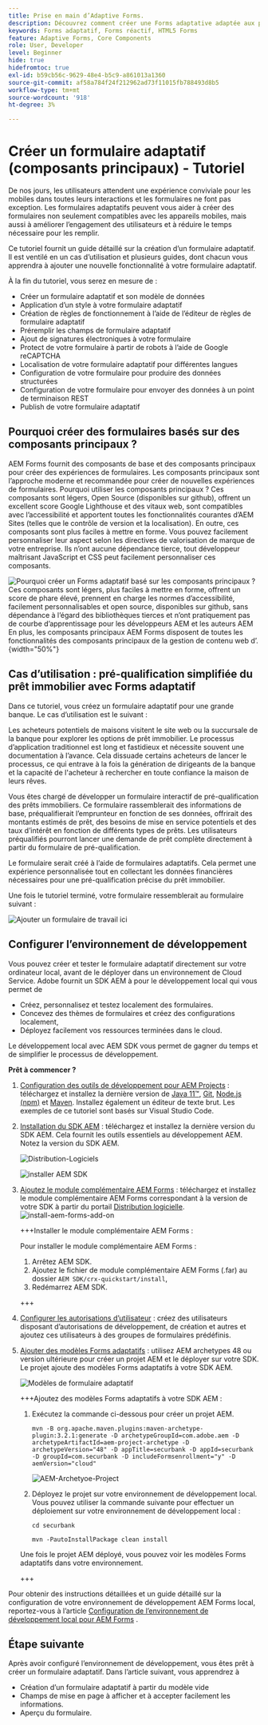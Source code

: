 ```yaml
---
title: Prise en main d’Adaptive Forms.
description: Découvrez comment créer une Forms adaptative adaptée aux périphériques mobiles avec notre tutoriel détaillé. Ces formulaires s’adaptent de manière transparente sur tous les périphériques, assurant ainsi une expérience fluide.
keywords: Forms adaptatif, Forms réactif, HTML5 Forms
feature: Adaptive Forms, Core Components
role: User, Developer
level: Beginner
hide: true
hidefromtoc: true
exl-id: b59cb56c-9629-48e4-b5c9-a861013a1360
source-git-commit: af58a784f24f212962ad73f11015fb788493d8b5
workflow-type: tm+mt
source-wordcount: '918'
ht-degree: 3%

---
```


# Créer un formulaire adaptatif (composants principaux) - Tutoriel

De nos jours, les utilisateurs attendent une expérience conviviale pour les mobiles dans toutes leurs interactions et les formulaires ne font pas exception. Les formulaires adaptatifs peuvent vous aider à créer des formulaires non seulement compatibles avec les appareils mobiles, mais aussi à améliorer l’engagement des utilisateurs et à réduire le temps nécessaire pour les remplir.

Ce tutoriel fournit un guide détaillé sur la création d’un formulaire adaptatif. Il est ventilé en un cas d’utilisation et plusieurs guides, dont chacun vous apprendra à ajouter une nouvelle fonctionnalité à votre formulaire adaptatif.

À la fin du tutoriel, vous serez en mesure de :

* Créer un formulaire adaptatif et son modèle de données
* Application d’un style à votre formulaire adaptatif
* Création de règles de fonctionnement à l’aide de l’éditeur de règles de formulaire adaptatif
* Préremplir les champs de formulaire adaptatif
* Ajout de signatures électroniques à votre formulaire
* Protect de votre formulaire à partir de robots à l’aide de Google reCAPTCHA
* Localisation de votre formulaire adaptatif pour différentes langues
* Configuration de votre formulaire pour produire des données structurées
* Configuration de votre formulaire pour envoyer des données à un point de terminaison REST
* Publish de votre formulaire adaptatif


## Pourquoi créer des formulaires basés sur des composants principaux ?

AEM Forms fournit des composants de base et des composants principaux pour créer des expériences de formulaires. Les composants principaux sont l’approche moderne et recommandée pour créer de nouvelles expériences de formulaires. Pourquoi utiliser les composants principaux ? Ces composants sont légers, Open Source (disponibles sur github), offrent un excellent score Google Lighthouse et des vitaux web, sont compatibles avec l’accessibilité et apportent toutes les fonctionnalités courantes d’AEM Sites (telles que le contrôle de version et la localisation). En outre, ces composants sont plus faciles à mettre en forme. Vous pouvez facilement personnaliser leur aspect selon les directives de valorisation de marque de votre entreprise. Ils n’ont aucune dépendance tierce, tout développeur maîtrisant JavaScript et CSS peut facilement personnaliser ces composants.

![ Pourquoi créer un Forms adaptatif basé sur les composants principaux ? Ces composants sont légers, plus faciles à mettre en forme, offrent un score de phare élevé, prennent en charge les normes d’accessibilité, facilement personnalisables et open source, disponibles sur github, sans dépendance à l’égard des bibliothèques tierces et n’ont pratiquement pas de courbe d’apprentissage pour les développeurs AEM et les auteurs AEM En plus, les composants principaux AEM Forms disposent de toutes les fonctionnalités des composants principaux de la gestion de contenu web d’.](/help/forms/assets/cc-core-components-benefits.png){width="50%"}

## Cas d’utilisation : pré-qualification simplifiée du prêt immobilier avec Forms adaptatif

Dans ce tutoriel, vous créez un formulaire adaptatif pour une grande banque. Le cas d’utilisation est le suivant :

Les acheteurs potentiels de maisons visitent le site web ou la succursale de la banque pour explorer les options de prêt immobilier. Le processus d’application traditionnel est long et fastidieux et nécessite souvent une documentation à l’avance. Cela dissuade certains acheteurs de lancer le processus, ce qui entrave à la fois la génération de dirigeants de la banque et la capacité de l&#39;acheteur à rechercher en toute confiance la maison de leurs rêves.

Vous êtes chargé de développer un formulaire interactif de pré-qualification des prêts immobiliers. Ce formulaire rassemblerait des informations de base, préqualifierait l’emprunteur en fonction de ses données, offrirait des montants estimés de prêt, des besoins de mise en service potentiels et des taux d’intérêt en fonction de différents types de prêts. Les utilisateurs préqualifiés pourront lancer une demande de prêt complète directement à partir du formulaire de pré-qualification.

Le formulaire serait créé à l’aide de formulaires adaptatifs. Cela permet une expérience personnalisée tout en collectant les données financières nécessaires pour une pré-qualification précise du prêt immobilier.

Une fois le tutoriel terminé, votre formulaire ressemblerait au formulaire suivant :

![Ajouter un formulaire de travail ici](/help/forms/assets/cc-tutorial-final-form.png)

## Configurer l’environnement de développement

Vous pouvez créer et tester le formulaire adaptatif directement sur votre ordinateur local, avant de le déployer dans un environnement de Cloud Service. Adobe fournit un SDK AEM à pour le développement local qui vous permet de

* Créez, personnalisez et testez localement des formulaires.
* Concevez des thèmes de formulaires et créez des configurations localement,
* Déployez facilement vos ressources terminées dans le cloud.

Le développement local avec AEM SDK vous permet de gagner du temps et de simplifier le processus de développement.


**Prêt à commencer ?**

1. [Configuration des outils de développement pour AEM Projects](/help/forms/setup-local-development-environment.md#set-up-development-tools-for-aem-projects) : téléchargez et installez la dernière version de [Java 11™](https://experienceleague.adobe.com/docs/experience-manager-learn/cloud-service/local-development-environment-set-up/development-tools.html?lang=fr#local-development-environment-set-up), [Git](https://experienceleague.adobe.com/docs/experience-manager-learn/cloud-service/local-development-environment-set-up/development-tools.html?lang=fr#install-git), [Node.js (npm)](https://experienceleague.adobe.com/docs/experience-manager-learn/cloud-service/local-development-environment-set-up/development-tools.html?lang=fr#node-js) et [Maven](https://experienceleague.adobe.com/docs/experience-manager-learn/cloud-service/local-development-environment-set-up/development-tools.html?lang=fr#install-maven). Installez également un éditeur de texte brut. Les exemples de ce tutoriel sont basés sur Visual Studio Code.

1. [Installation du SDK AEM](/help/forms/setup-local-development-environment.md#set-up-local-experience-manager-environment-for-development) : téléchargez et installez la dernière version du SDK AEM. Cela fournit les outils essentiels au développement AEM. Notez la version du SDK AEM.

   ![ Distribution-Logiciels](/help/forms/assets/software-distribution.png)

   ![installer AEM SDK](/help/forms/assets/start-aem-sdk.png)

1. [Ajoutez le module complémentaire AEM Forms](/help/forms/setup-local-development-environment.md#add-forms-archive-to-local-author-and-publish-instances-and-configure-forms-specific-users) : téléchargez et installez le module complémentaire AEM Forms correspondant à la version de votre SDK à partir du portail [Distribution logicielle](https://experience.adobe.com/#/downloads).
   ![install-aem-forms-add-on](/help/forms/assets/install-aem-forms-add-on.png)

   +++Installer le module complémentaire AEM Forms :

   Pour installer le module complémentaire AEM Forms :

   1. Arrêtez AEM SDK.
   1. Ajoutez le fichier de module complémentaire AEM Forms (.far) au dossier `AEM SDK/crx-quickstart/install`,
   1. Redémarrez AEM SDK.

   +++

1. [Configurer les autorisations d’utilisateur](/help/forms/setup-local-development-environment.md#configure-users-and-permissions) : créez des utilisateurs disposant d’autorisations de développement, de création et autres et ajoutez ces utilisateurs à des groupes de formulaires prédéfinis.


1. [Ajouter des modèles Forms adaptatifs](/help/forms/setup-local-development-environment.md#set-up-a-development-project-for-forms-based-on-experience-manager-archetype) : utilisez AEM archetypes 48 ou version ultérieure pour créer un projet AEM et le déployer sur votre SDK. Le projet ajoute des modèles Forms adaptatifs à votre SDK AEM.

   ![Modèles de formulaire adaptatif](/help/forms/assets/adaptive-forms-templates.png)

   +++Ajoutez des modèles Forms adaptatifs à votre SDK AEM :

   1. Exécutez la commande ci-dessous pour créer un projet AEM.

      ```
      mvn -B org.apache.maven.plugins:maven-archetype-plugin:3.2.1:generate -D archetypeGroupId=com.adobe.aem -D archetypeArtifactId=aem-project-archetype -D archetypeVersion="48" -D appTitle=securbank -D appId=securbank -D groupId=com.securbank -D includeFormsenrollment="y" -D aemVersion="cloud"
      ```

      ![AEM-Archetyoe-Project](/help/forms/assets/aem-archetype-project.png)

   1. Déployez le projet sur votre environnement de développement local. Vous pouvez utiliser la commande suivante pour effectuer un déploiement sur votre environnement de développement local :

      ```
      cd securbank
      
      mvn -PautoInstallPackage clean install
      ```

   Une fois le projet AEM déployé, vous pouvez voir les modèles Forms adaptatifs dans votre environnement.

   +++


Pour obtenir des instructions détaillées et un guide détaillé sur la configuration de votre environnement de développement AEM Forms local, reportez-vous à l’article [Configuration de l’environnement de développement local pour AEM Forms](/help/forms/setup-local-development-environment.md) .



## Étape suivante

Après avoir configuré l’environnement de développement, vous êtes prêt à créer un formulaire adaptatif. Dans l’article suivant, vous apprendrez à

* Création d’un formulaire adaptatif à partir du modèle vide
* Champs de mise en page à afficher et à accepter facilement les informations.
* Aperçu du formulaire.

<!-- 

### Step 2: Create Form Data Model

A form data model lets you connect an adaptive form to disparate data sources. For example, AEM user profile, RESTful web services, SOAP-based web services, OData services, and relational databases. You can use the form data model with an adaptive form to retrieve, update, delete, and add data to connected data sources.

Goals of article:

* Create the form data model using Rest endpoint.
* Add data model objects so you can form the data model.
* Configure read and write services for the form data model.
* Test form data model and configured services with test data.

### Step 4: Apply rules to adaptive form fields

AEM Forms provide an editor to write rules on adaptive form objects. These rules define actions to trigger on form objects based on preset conditions, user inputs, and user actions on the form. It helps ensure accuracy and speeds up the form-filling experience.

Goals:

* Create and apply rules to adaptive form fields.
* Use rules to trigger form data model services to update the data to database.

### Step 5: Style your adaptive form

Adaptive forms provide OOTB themes and allows you to customize an existing theme to make a brand specific theme. 


A theme contains styling details for components and panels, and you can reuse a theme in different forms. Styles include properties such as background colors, state colors, transparency, alignment, and size. When you apply the theme to your form, the specified style reflects on corresponding components of your form.

Goals:

* Apply an out of the box theme to an adaptive form.
* Create your brand specific theme.


### Step 6: Publish your adaptive form

You can publish adaptive forms as a stand-alone form (single page application), include in AEM Sites page, or include in a non-AEM Sites page.

Goals:

* Publish the adaptive form as an AEM Page.
* Embed the adaptive form in an AEM Sites Page.
* Embed the adaptive form in an external webpage (a non-AEM webpage hosted outside AEM).

-->
